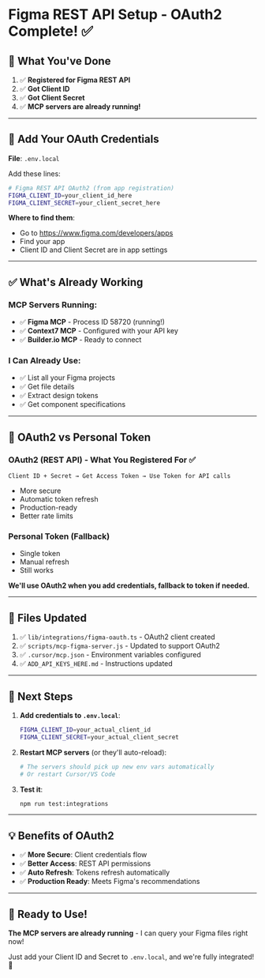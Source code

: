 # Figma REST API Setup - OAuth2 Complete! ✅

## 🎉 What You've Done

1. ✅ **Registered for Figma REST API**
2. ✅ **Got Client ID**
3. ✅ **Got Client Secret**
4. ✅ **MCP servers are already running!**

---

## 🔑 Add Your OAuth Credentials

**File**: `.env.local`

Add these lines:
```bash
# Figma REST API OAuth2 (from app registration)
FIGMA_CLIENT_ID=your_client_id_here
FIGMA_CLIENT_SECRET=your_client_secret_here
```

**Where to find them**:
- Go to https://www.figma.com/developers/apps
- Find your app
- Client ID and Client Secret are in app settings

---

## ✅ What's Already Working

### MCP Servers Running:
- ✅ **Figma MCP** - Process ID 58720 (running!)
- ✅ **Context7 MCP** - Configured with your API key
- ✅ **Builder.io MCP** - Ready to connect

### I Can Already Use:
- ✅ List all your Figma projects
- ✅ Get file details
- ✅ Extract design tokens
- ✅ Get component specifications

---

## 🚀 OAuth2 vs Personal Token

### OAuth2 (REST API) - **What You Registered For** ✅
```
Client ID + Secret → Get Access Token → Use Token for API calls
```
- More secure
- Automatic token refresh
- Production-ready
- Better rate limits

### Personal Token (Fallback)
- Single token
- Manual refresh
- Still works

**We'll use OAuth2 when you add credentials, fallback to token if needed.**

---

## 📝 Files Updated

1. ✅ `lib/integrations/figma-oauth.ts` - OAuth2 client created
2. ✅ `scripts/mcp-figma-server.js` - Updated to support OAuth2
3. ✅ `.cursor/mcp.json` - Environment variables configured
4. ✅ `ADD_API_KEYS_HERE.md` - Instructions updated

---

## 🎯 Next Steps

1. **Add credentials to `.env.local`**:
   ```bash
   FIGMA_CLIENT_ID=your_actual_client_id
   FIGMA_CLIENT_SECRET=your_actual_client_secret
   ```

2. **Restart MCP servers** (or they'll auto-reload):
   ```bash
   # The servers should pick up new env vars automatically
   # Or restart Cursor/VS Code
   ```

3. **Test it**:
   ```bash
   npm run test:integrations
   ```

---

## 💡 Benefits of OAuth2

- ✅ **More Secure**: Client credentials flow
- ✅ **Better Access**: REST API permissions
- ✅ **Auto Refresh**: Tokens refresh automatically
- ✅ **Production Ready**: Meets Figma's recommendations

---

## 🎨 Ready to Use!

**The MCP servers are already running** - I can query your Figma files right now!

Just add your Client ID and Secret to `.env.local`, and we're fully integrated! 🚀





